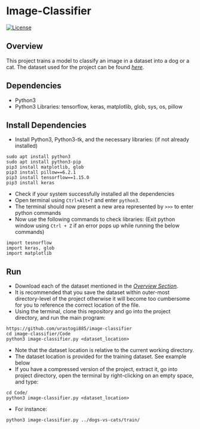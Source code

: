 # Image-Classifier
[![License](https://img.shields.io/badge/License-MIT-blue.svg)](https://github.com/urastogi885/image-classifier/blob/master/LICENSE)

## Overview

This project trains a model to classify an image in a dataset into a dog or a cat. The dataset used for the project can be found [*here*](https://drive.google.com/open?id=1So8fzjoRUJGHuGE_Jw-QsY_21F_g4YMb).

## Dependencies

- Python3
- Python3 Libraries: tensorflow, keras, matplotlib, glob, sys, os, pillow

## Install Dependencies

- Install Python3, Python3-tk, and the necessary libraries: (if not already installed)

```
sudo apt install python3
sudo apt install python3-pip
pip3 install matplotlib, glob
pip3 install pillow==6.2.1
pip3 install tensorflow==1.15.0
pip3 install keras
```

- Check if your system successfully installed all the dependencies
- Open terminal using ```Ctrl+Alt+T``` and enter ```python3```.
- The terminal should now present a new area represented by ```>>>``` to enter python commands
- Now use the following commands to check libraries: (Exit python window using ```Ctrl + Z``` if an error pops up while
running the below commands)

```
import tesnorflow
import keras, glob
import matplotlib
```
## Run

- Download each of the dataset mentioned in the [*Overview Section*](https://github.com/urastogi885/motion-estimator-3d#overview).
- It is recommended that you save the dataset within outer-most directory-level of the project otherwise it will become 
too cumbersome for you to reference the correct location of the file.
- Using the terminal, clone this repository and go into the project directory, and run the main program:

```
https://github.com/urastogi885/image-classifier
cd image-classifier/Code
python3 image-classifier.py <dataset_location>
```

- Note that the dataset location is relative to the current working directory.
- The dataset location is provided for the training dataset. See example below
- If you have a compressed version of the project, extract it, go into project directory, open the terminal by 
right-clicking on an empty space, and type:

```
cd Code/
python3 image-classifier.py <dataset_location>
```
- For instance:
```
python3 image-classifier.py ../dogs-vs-cats/train/
```
